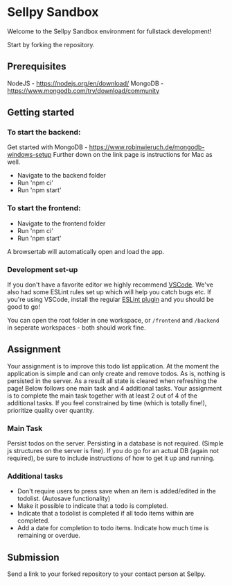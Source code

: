 # Sellpy Sandbox

Welcome to the Sellpy Sandbox environment for fullstack development!

Start by forking the repository.

## Prerequisites

NodeJS - https://nodejs.org/en/download/
MongoDB - https://www.mongodb.com/try/download/community

## Getting started

### To start the backend:

Get started with MongoDB - https://www.robinwieruch.de/mongodb-windows-setup
Further down on the link page is instructions for Mac as well.

- Navigate to the backend folder
- Run 'npm ci'
- Run 'npm start'

### To start the frontend:

- Navigate to the frontend folder
- Run 'npm ci'
- Run 'npm start'

A browsertab will automatically open and load the app.

### Development set-up

If you don't have a favorite editor we highly recommend [VSCode](https://code.visualstudio.com). We've also had some ESLint rules set up which will help you catch bugs etc. If you're using VSCode, install the regular [ESLint plugin](https://marketplace.visualstudio.com/items?itemName=dbaeumer.vscode-eslint) and you should be good to go!

You can open the root folder in one workspace, or `/frontend` and `/backend` in seperate workspaces - both should work fine.

## Assignment

Your assignment is to improve this todo list application. At the moment the application is simple and can only create and remove todos.
As is, nothing is persisted in the server. As a result all state is cleared when refreshing the page!
Below follows one main task and 4 additional tasks. Your assignment is to complete the main task together with at least 2 out of 4 of the additional tasks.
If you feel constrained by time (which is totally fine!), prioritize quality over quantity.

### Main Task

Persist todos on the server. Persisting in a database is not required. (Simple js structures on the server is fine). If you do go for an actual DB (again not required), be sure to include instructions of how to get it up and running.

### Additional tasks

- Don't require users to press save when an item is added/edited in the todolist. (Autosave functionality)
- Make it possible to indicate that a todo is completed.
- Indicate that a todolist is completed if all todo items within are completed.
- Add a date for completion to todo items. Indicate how much time is remaining or overdue.

## Submission

Send a link to your forked repository to your contact person at Sellpy.
